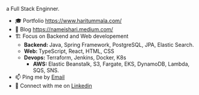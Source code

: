 a Full Stack Enginner.

- 🎓 Portfolio https://www.haritummala.com/
- 🎨 Blog https://nameishari.medium.com/
- 🏗 Focus on Backend and Web developement
  - <b>Backend: </b>Java, Spring Framework, PostgreSQL, JPA, Elastic Search.
  - <b>Web: </b>TypeScript, React, HTML, CSS 
  - <b>Devops: </b>Terraform, Jenkins, Docker, K8s
    - <b>AWS: </b>Elastic Beanstalk, S3, Fargate, EKS, DynamoDB, Lambda, SQS, SNS.
- 📫 Ping me by [Email](mailto:hari.tummala88@gmail.com)
- 🔗 Connect with me on <a href="https://www.linkedin.com/in/nameishari/">Linkedin</a>
